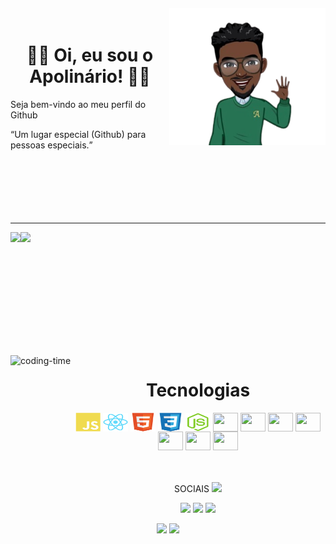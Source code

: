 <img align="right" width="250px" style="margin-top:-20px" src="https://github.com/whoamiApolo/whoamiApolo/blob/main/Eu-removebg-preview.png">

<div display="inline-block">
  <h1 align="center">👋🏿 Oi, eu sou o Apolinário! 🤙🏿</h1>
  <p>Seja bem-vindo ao meu perfil do Github</p>
  <q>Um lugar especial (Github) para pessoas especiais.</q>
</div>
<br>
<br>
<br>
<br>
<br>
<br>
<hr>
<div style="display: flex">
<img height="180em" src="https://github-readme-stats-eight-theta.vercel.app/api?username=whoamiApolo&show_icons=true&theme=react&include_all_commits=true&count_private=true"/>
  <img align="right" height="180em" src="https://github-readme-stats-eight-theta.vercel.app/api/top-langs/?username=whoamiApolo&layout=compact&langs_count=8&theme=react"/>

</div>

<div  align="center"> 
  <div style="display: inline_block"><br>
    <img align="left" height="250" alt="coding-time" src="code.gif">
    <h1 align="center">Tecnologias</h1>
    <img align="center" height="30" width="40" alt="js-icon"  src="https://raw.githubusercontent.com/devicons/devicon/master/icons/javascript/javascript-plain.svg">
    <img align="center" height="30" width="40" alt="react-icon" src="https://raw.githubusercontent.com/devicons/devicon/master/icons/react/react-original.svg">
    <img align="center" height="30" width="40" alt="html-icon" src="https://raw.githubusercontent.com/devicons/devicon/master/icons/html5/html5-original.svg">
    <img align="center" height="30" width="40" alt="css-icon" src="https://raw.githubusercontent.com/devicons/devicon/master/icons/css3/css3-original.svg">
    <img align="center" height="30" width="40" alt="nodejs-icon" src="https://raw.githubusercontent.com/devicons/devicon/master/icons/nodejs/nodejs-original.svg">
    <img align="center" height="30" width="40" src="https://cdn.jsdelivr.net/gh/devicons/devicon/icons/typescript/typescript-original.svg" />
    <img align="center" height="30" width="40" src="https://cdn.jsdelivr.net/gh/devicons/devicon/icons/angularjs/angularjs-original.svg" />
    <img align="center" height="30" width="40" src="https://cdn.jsdelivr.net/gh/devicons/devicon/icons/bootstrap/bootstrap-original.svg" />
    <img align="center" height="30" width="40" src="https://cdn.jsdelivr.net/gh/devicons/devicon/icons/tailwindcss/tailwindcss-plain.svg" />
    <img align="center" height="30" width="40" src="https://cdn.jsdelivr.net/gh/devicons/devicon/icons/bulma/bulma-plain.svg" />
    <img align="center" height="30" width="40" src="https://cdn.jsdelivr.net/gh/devicons/devicon/icons/sass/sass-original.svg" />
    <img align="center" height="30" width="40" src="https://cdn.jsdelivr.net/gh/devicons/devicon/icons/java/java-original.svg" />
   </div>
</div>
<br>
<br>
<br>
<div align="center">
  SOCIAIS
  <img src="https://img.shields.io/badge/Twitter-1DA1F2?style=for-the-badge&logo=twitter&logoColor=white"/>
 
  <a href = "mailto:contato@seu-usuário-aqui"><img src="https://img.shields.io/badge/Medium-12100E?style=for-the-badge&logo=medium&logoColor=white" target="_blank"></a>
  <a href = "mailto:contato@seu-usuário-aqui"><img src="https://img.shields.io/badge/dev.to-0A0A0A?style=for-the-badge&logo=devdotto&logoColor=white" target="_blank"></a>
  <a href = "mailto:contato@seu-usuário-aqui"><img src="https://img.shields.io/badge/LinkedIn-0077B5?style=for-the-badge&logo=linkedin&logoColor=white" target="_blank"></a>
  
  
  <a href = "mailto:contato@seu-usuário-aqui"><img src="https://img.shields.io/badge/Gmail-D14836?style=for-the-badge&logo=gmail&logoColor=white" target="_blank"></a>
<a href = "mailto:contato@seu-usuário-aqui"><img src="https://img.shields.io/badge/Instagram-E4405F?style=for-the-badge&logo=instagram&logoColor=white" target="_blank"></a>

  </div>
  
